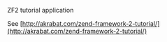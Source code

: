 ZF2 tutorial application

See [http://akrabat.com/zend-framework-2-tutorial/](http://akrabat.com/zend-framework-2-tutorial/)
